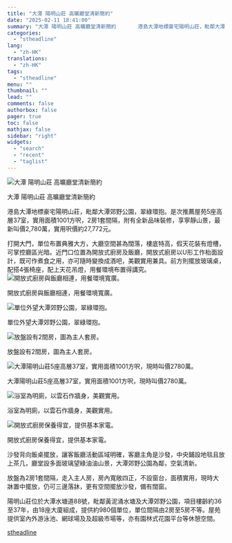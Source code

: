 ```yaml
---
title: "大潭 陽明山莊 高曠廳堂清新簡約"
date: "2025-02-11 18:41:00"
summary: "大潭 陽明山莊 高曠廳堂清新簡約       港島大潭地標豪宅陽明山莊，毗鄰大潭郊野公園，翠..."
categories:
  - "stheadline"
lang:
  - "zh-HK"
translations:
  - "zh-HK"
tags:
  - "stheadline"
menu: ""
thumbnail: ""
lead: ""
comments: false
authorbox: false
pager: true
toc: false
mathjax: false
sidebar: "right"
widgets:
  - "search"
  - "recent"
  - "taglist"
---
```


![大潭 陽明山莊 高曠廳堂清新簡約](https://image.stheadline.com/f/680p0/0x0/100/none/a181433fba48844c6b5dd193f5b303c8/stheadline/inewsmedia/20250211/_2025021118353755664.jpg)

大潭 陽明山莊 高曠廳堂清新簡約




港島大潭地標豪宅陽明山莊，毗鄰大潭郊野公園，翠綠環抱。是次推薦屋苑5座高層37室，實用面積1001方呎，2房1套間隔，附有全新品味裝修，享寧靜山景，最新叫價2,780萬，實用呎價約27,772元。

打開大門，單位布置典雅大方，大廳空間甚為闊落，樓底特高，假天花裝有燈槽，可掌控廳區光暗。近門口位置為開放式廚房及飯廳，開放式廚房以U形工作枱面設計，既可作煮食之用，亦可隨時變換成酒吧，美觀實用兼具。前方則擺放玻璃桌，配搭4張椅座，配上天花吊燈，用餐環境布置得講究。
 ![開放式廚房與飯廳相連，用餐環境寬廣。](https://image.hkhl.hk/f/1024p0/0x0/100/none/0570ff2aa011b02bd9947b1c40966b08/2025-02/WhatsApp_Image_2025-02-07_at_12_56_02_PM_1_.jpeg)


開放式廚房與飯廳相連，用餐環境寬廣。



 ![單位外望大潭郊野公園，翠綠環抱。](https://image.hkhl.hk/f/1024p0/0x0/100/none/8b3902a46a30ea3208ee996b3901947f/2025-02/WhatsApp_Image_2025-02-07_at_12_56_02_PM_2_.jpeg)


單位外望大潭郊野公園，翠綠環抱。



 ![放盤設有2間房，圖為主人套房。](https://image.hkhl.hk/f/1024p0/0x0/100/none/942375db58c2afd0e20d36f4dec40ceb/2025-02/WhatsApp_Image_2025-02-07_at_12_56_02_PM_3_.jpeg)


放盤設有2間房，圖為主人套房。



 ![大潭陽明山莊5座高層37室，實用面積1001方呎，現時叫價2780萬。](https://image.hkhl.hk/f/1024p0/0x0/100/none/b393482a0e147dbc174634fadfa21283/2025-02/WhatsApp_Image_2025-02-07_at_12_56_02_PM.jpeg)


大潭陽明山莊5座高層37室，實用面積1001方呎，現時叫價2780萬。



 ![浴室為明廁，以雲石作牆身，美觀實用。](https://image.hkhl.hk/f/1024p0/0x0/100/none/c081af730f5b33aea97133f1f2dcbbbb/2025-02/WhatsApp_Image_2025-02-07_at_12_56_03_PM_1_.jpeg)


浴室為明廁，以雲石作牆身，美觀實用。



 ![開放式廚房保養得宜，提供基本家電。](https://image.hkhl.hk/f/1024p0/0x0/100/none/b97aee298dc7e2ef9a54652b5b4e6c42/2025-02/WhatsApp_Image_2025-02-07_at_12_56_03_PM.jpeg)


開放式廚房保養得宜，提供基本家電。




沙發背向飯桌擺放，讓客飯廳活動區域明確，客廳主角是沙發，中央鋪設地毯且放上茶几，廳堂設多面玻璃望綠油油山景，大潭郊野公園為鄰，空氣清新。

放盤為2房1套間隔，走入主人房，房內寬敞四正，不設窗台，面積實用，現時大牀置中擺放，仍可三邊落牀，更有空間擺放沙發，備有闊窗。

陽明山莊位於大潭水塘道88號，毗鄰黃泥涌水塘及大潭郊野公園，項目樓齡約36至37年，由18座大廈組成，提供約980個單位，單位間隔由2房至5房不等。屋苑提供室內外游泳池、網球場及及超級市場等，亦有園林式花園平台等休憩空間。

[stheadline](https://std.stheadline.com/realtime/article/2052176/即時-地產-大潭-陽明山莊-高曠廳堂清新簡約)
